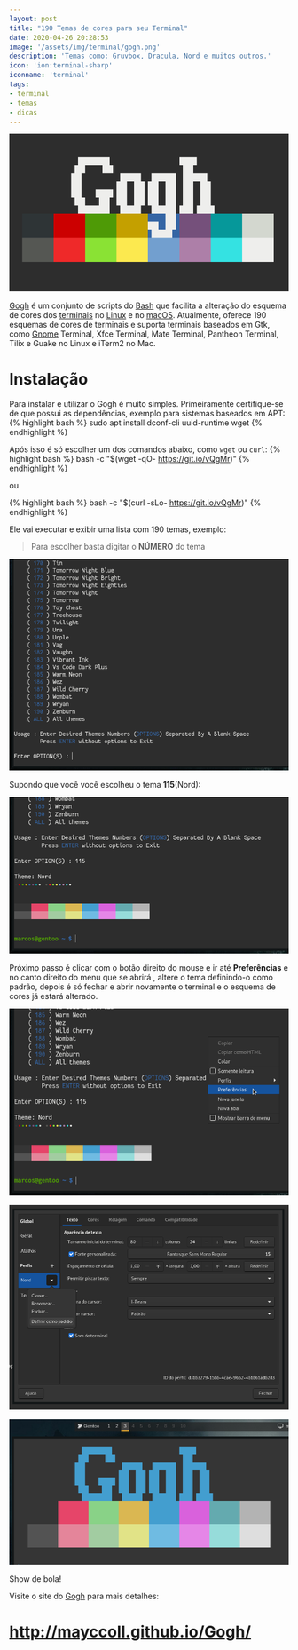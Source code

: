 ```yaml
---
layout: post
title: "190 Temas de cores para seu Terminal"
date: 2020-04-26 20:28:53
image: '/assets/img/terminal/gogh.png'
description: 'Temas como: Gruvbox, Dracula, Nord e muitos outros.'
icon: 'ion:terminal-sharp'
iconname: 'terminal'
tags:
- terminal
- temas
- dicas
---
```


![190 Temas de cores para seu Terminal](/assets/img/terminal/gogh.png)


[Gogh](http://mayccoll.github.io/Gogh/) é um conjunto de scripts do [Bash](https://terminalroot.com.br) que facilita a alteração do esquema de cores dos [terminais](https://terminalroot.com.br/tags#terminal) no [Linux](https://terminalroot.com.br/tags#linux) e no [macOS](https://terminalroot.com.br/tags#macos). Atualmente, oferece 190 esquemas de cores de terminais e suporta terminais baseados em Gtk, como [Gnome](https://terminalroot.com.br/tags#gnome) Terminal, Xfce Terminal, Mate Terminal, Pantheon Terminal, Tilix e Guake no Linux e iTerm2 no Mac.

# Instalação 

Para instalar e utilizar o Gogh é muito simples. Primeiramente certifique-se de que possui as dependências, exemplo para sistemas baseados em APT:
{% highlight bash %}
sudo apt install dconf-cli uuid-runtime wget
{% endhighlight %}

Após isso é só escolher um dos comandos abaixo, como `wget` ou `curl`:
{% highlight bash %}
bash -c  "$(wget -qO- https://git.io/vQgMr)"
{% endhighlight %}

ou

{% highlight bash %}
 bash -c  "$(curl -sLo- https://git.io/vQgMr)" 
{% endhighlight %}

Ele vai executar e exibir uma lista com 190 temas, exemplo:
> Para escolher  basta digitar o **NÚMERO** do tema

![Gogh escolha do tema](/assets/img/terminal/escolha-o-tema.png)

Supondo que você você escolheu o tema **115**(Nord):

![Nord Theme](/assets/img/terminal/alterando-o-tema.png)

Próximo passo é clicar com o botão direito do mouse e ir até **Preferências** e no canto direito do menu que se abrirá , altere o tema definindo-o como padrão, depois é só fechar e abrir novamente o terminal e o esquema de cores já estará alterado.

![Preferências](/assets/img/terminal/preferencias.png)

![Definir como padrão](/assets/img/terminal/definindo-como-padrao.png)

![Tema alterado](/assets/img/terminal/tema-alterado.png)

Show de bola!

Visite o site do [Gogh](http://mayccoll.github.io/Gogh/) para mais detalhes:
# <http://mayccoll.github.io/Gogh/>

